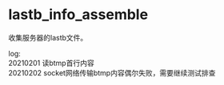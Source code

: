 # lastb_info_assemble
收集服务器的lastb文件。

log: <br>
20210201 读btmp首行内容<br>
20210202 socket网络传输btmp内容偶尔失败，需要继续测试排查
